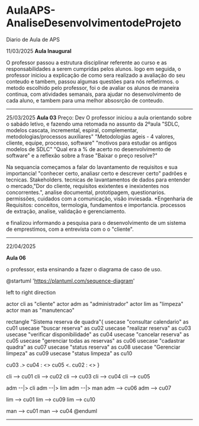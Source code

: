 # AulaAPS-AnaliseDesenvolvimentodeProjeto
Diario de Aula de APS

11/03/2025
**Aula Inaugural** 

O professor passou a estrutura disciplinar referente ao curso e as responsabilidades a serem cumpridas pelos alunos.
logo em seguida, o professor iniciou a explicação de como sera realizado a avaliação do seu conteudo e tambem, passou algumas questões para nós refletirmos.
o metodo escolhido pelo professor, foi o de avaliar os alunos de maneira continua, com atividades semanais, para ajudar no desenvolvimento de cada aluno, e tambem para uma melhor absosrção de conteudo. 

****
25/03/2025
**Aula 03**
Preço: Dev
O professor iniciou a aula orientando sobre o sabádo letivo, e fazendo uma retomada no assunto da 2ºaula 
"SDLC, modelos cascata, incremental, espiral, complementar, metodologias/processos auxiliares"
"Metodologias ageis - 4 valores, cliente, equipe, processo, software"
"motivos para estudar os antigos modelos de SDLC"
"Qual era a % de acerto no desenvolvimento de software"
e a reflexão sobre a frase "Baixar o preço resolve?"

Na sequancia começamos a falar do lavantamento de requisitos e sua importancia! "conhecer certo, analiasr certo e descrever certo" padrões e tecnicas.
Stakeholders.
tecnicas de lavantamentos de dados para entender o mercado,"Dor do cliente, requisitos exixtentes e inexixtentes nos concorrentes.", analise documental, prototipagem, questionarios.
permissões, cuidados com a comunicação, visão inviesada.
*Engenharia de Requisitos:  conceitos, termologia, fundamentos e importancia.
processos de extração, analise, validação e gerenciamento.

e finalizou informando a pesquisa para o desenvolvimento de um sistema de emprestimos, com a entrevista com o o "cliente".


****

22/04/2025

**Aula 06**

o professor, esta ensinando a fazer o diagrama de caso de uso.

@startuml
'https://plantuml.com/sequence-diagram'

left to right direction

actor cli as "cliente"
actor adm as "administrador"
actor lim as "limpeza"
actor man as "manutencao"

rectangle "Sistema reserva de quadra"{
  usecase "consultar calendario" as cu01
  usecase "buscar reserva" as cu02
  usecase "realizar reserva" as cu03
  usecase "verificar disponibilidade" as cu04
  usecase "cancelar reserva" as cu05
  usecase "gerenciar todas as reservas" as cu06
  usecase "cadastrar quadra" as cu07
  usecase "status reserva" as cu08 
  usecase "Gerenciar limpeza" as cu09
  usecase "status limpeza" as cu10


  cu03 .> cu04 : <<include>>
  cu05 <. cu02 : <<extends>>
}

cli --> cu01
cli --> cu02
cli --> cu03
cli --> cu04
cli --> cu05

adm --|> cli
adm --|> lim
adm --|> man
adm --> cu06
adm --> cu07

lim --> cu01
lim --> cu09
lim --> cu10

man --> cu01
man --> cu04
@enduml

****


